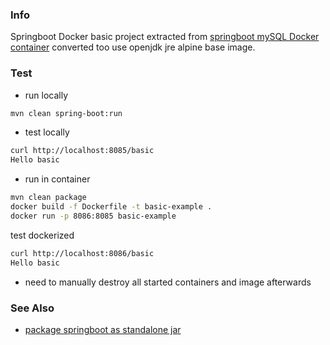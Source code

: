 ### Info

Springboot Docker basic project extracted from [springboot mySQL Docker container](https://github.com/TechPrimers/docker-mysql-spring-boot-example) converted too use openjdk jre alpine base image.
### Test

* run locally
```sh
mvn clean spring-boot:run
```
* test locally
```sh
curl http://localhost:8085/basic
Hello basic
```
* run in container
```sh
mvn clean package
docker build -f Dockerfile -t basic-example . 
docker run -p 8086:8085 basic-example
```
test dockerized
```sh
curl http://localhost:8086/basic
Hello basic
```
- need to manually destroy all started containers and image afterwards

### See Also
  * [package springboot as standalone jar](https://www.baeldung.com/spring-boot-run-maven-vs-executable-jar)
